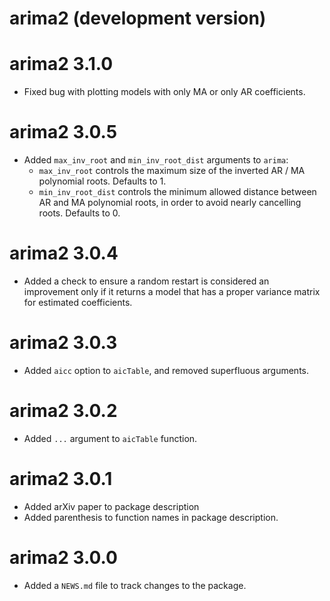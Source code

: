 # arima2 (development version)

# arima2 3.1.0

* Fixed bug with plotting models with only MA or only AR coefficients. 

# arima2 3.0.5

* Added `max_inv_root` and `min_inv_root_dist` arguments to `arima`:
    * `max_inv_root` controls the maximum size of the inverted AR / MA polynomial roots. Defaults to 1. 
    * `min_inv_root_dist` controls the minimum allowed distance between AR and MA polynomial roots, in order to avoid nearly cancelling roots. Defaults to 0. 

# arima2 3.0.4

* Added a check to ensure a random restart is considered an improvement only if it returns a model that has a proper variance matrix for estimated coefficients. 

# arima2 3.0.3

* Added `aicc` option to `aicTable`, and removed superfluous arguments. 

# arima2 3.0.2

* Added `...` argument to `aicTable` function. 

# arima2 3.0.1

* Added arXiv paper to package description
* Added parenthesis to function names in package description. 

# arima2 3.0.0

* Added a `NEWS.md` file to track changes to the package.

